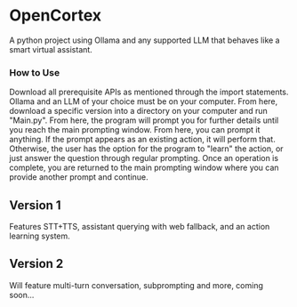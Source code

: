 # OpenCortex
A python project using Ollama and any supported LLM that behaves like a smart virtual assistant.
### How to Use
Download all prerequisite APIs as mentioned through the import statements. Ollama and an LLM of your choice must be on your computer. From here, download a specific version into a directory on your computer and run "Main.py". From here, the program will prompt you for further details until you reach the main prompting window. From here, you can prompt it anything. If the prompt appears as an existing action, it will perform that. Otherwise, the user has the option for the program to "learn" the action, or just answer the question through regular prompting. Once an operation is complete, you are returned to the main prompting window where you can provide another prompt and continue.
## Version 1
Features STT+TTS, assistant querying with web fallback, and an action learning system.
## Version 2
Will feature multi-turn conversation, subprompting and more, coming soon...
